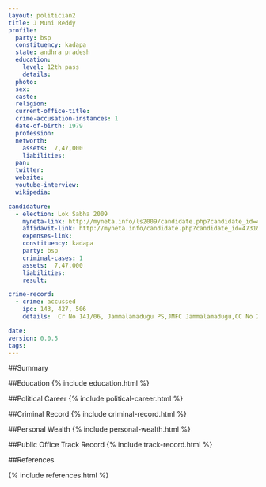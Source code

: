 ```yaml
---
layout: politician2
title: J Muni Reddy
profile: 
  party: bsp
  constituency: kadapa
  state: andhra pradesh
  education: 
    level: 12th pass
    details: 
  photo: 
  sex: 
  caste: 
  religion: 
  current-office-title: 
  crime-accusation-instances: 1
  date-of-birth: 1979
  profession: 
  networth: 
    assets:  7,47,000
    liabilities: 
  pan: 
  twitter: 
  website: 
  youtube-interview: 
  wikipedia: 

candidature: 
  - election: Lok Sabha 2009
    myneta-link: http://myneta.info/ls2009/candidate.php?candidate_id=4731
    affidavit-link: http://myneta.info/candidate.php?candidate_id=4731&scan=original
    expenses-link: 
    constituency: kadapa 
    party: bsp
    criminal-cases: 1
    assets:  7,47,000
    liabilities: 
    result:  

crime-record: 
  - crime: accussed
    ipc: 143, 427, 506
    details:  Cr No 141/06, Jammalamadugu PS,JMFC Jammalamadugu,CC No 20/07  

date: 
version: 0.0.5
tags: 
---
```

##Summary


##Education
{% include education.html %}


##Political Career
{% include political-career.html %}


##Criminal Record
{% include criminal-record.html %}


##Personal Wealth
{% include personal-wealth.html %}


##Public Office Track Record
{% include track-record.html %}


##References


{% include references.html %}